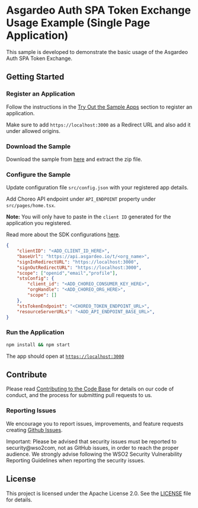 # Asgardeo Auth SPA Token Exchange Usage Example (Single Page Application)

This sample is developed to demonstrate the basic usage of the Asgardeo Auth SPA Token Exchange.

## Getting Started

### Register an Application

Follow the instructions in the [Try Out the Sample Apps](../../README.md#try-out-the-sample-apps) section to register an application.

Make sure to add `https://localhost:3000` as a Redirect URL and also add it under allowed origins. 

### Download the Sample

Download the sample from [here](https://github.com/asgardeo/asgardeo-auth-spa-token-exchange/releases/latest/download/choreo-token-exchange-react-app.zip) and extract the zip file.

### Configure the Sample

Update configuration file `src/config.json` with your registered app details.

Add Choreo API endpoint under `API_ENDPOINT` property under `src/pages/home.tsx`.

**Note:** You will only have to paste in the `client ID` generated for the application you registered.

Read more about the SDK configurations [here](../../README.md#authprovider).

```json
{
    "clientID": "<ADD_CLIENT_ID_HERE>",
    "baseUrl": "https://api.asgardeo.io/t/<org_name>",
    "signInRedirectURL": "https://localhost:3000",
    "signOutRedirectURL": "https://localhost:3000",
    "scope": ["openid","email","profile"],
    "stsConfig": {
        "client_id": "<ADD_CHOREO_CONSUMER_KEY_HERE>",
        "orgHandle": "<ADD_CHOREO_ORG_HERE>",
        "scope": []
    },
    "stsTokenEndpoint": "<CHOREO_TOKEN_ENDPOINT_URL>",
    "resourceServerURLs": "<ADD_API_ENDPOINT_BASE_URL>",
}
```

### Run the Application

```bash
npm install && npm start
```
The app should open at [`https://localhost:3000`](https://localhost:3000)

## Contribute

Please read [Contributing to the Code Base](http://wso2.github.io/) for details on our code of conduct, and the process for submitting pull requests to us.

### Reporting Issues

We encourage you to report issues, improvements, and feature requests creating [Github Issues](https://github.com/asgardeo/asgardeo-auth-spa-token-exchange/issues).

Important: Please be advised that security issues must be reported to security@wso2com, not as GitHub issues, in order to reach the proper audience. We strongly advise following the WSO2 Security Vulnerability Reporting Guidelines when reporting the security issues.

## License

This project is licensed under the Apache License 2.0. See the [LICENSE](../../LICENSE) file for details.
